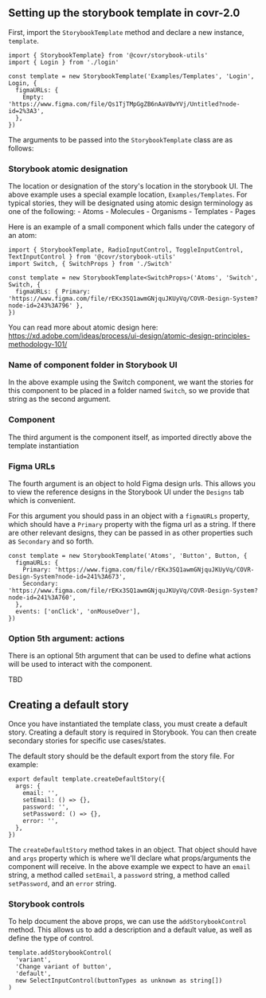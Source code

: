 ## Setting up the storybook template in covr-2.0

First, import the `StorybookTemplate` method and declare a new instance, `template`. 

```
import { StorybookTemplate} from '@covr/storybook-utils'
import { Login } from './login'

const template = new StorybookTemplate('Examples/Templates', 'Login', Login, {
  figmaURLs: {
    Empty: 'https://www.figma.com/file/Qs1TjTMpGgZB6nAaV8wYVj/Untitled?node-id=2%3A3',
  },
})
```

The arguments to be passed into the `StorybookTemplate` class are as follows:

### Storybook atomic designation

The location or designation of the story's location in the storybook UI. The above example uses a special example location, `Examples/Templates`. For typical stories, they will be designated using atomic design terminology as one of the following:
    - Atoms
    - Molecules
    - Organisms
    - Templates
    - Pages

Here is an example of a small component which falls under the category of an atom:

```
import { StorybookTemplate, RadioInputControl, ToggleInputControl, TextInputControl } from '@covr/storybook-utils'
import Switch, { SwitchProps } from './Switch'

const template = new StorybookTemplate<SwitchProps>('Atoms', 'Switch', Switch, {
  figmaURLs: { Primary: 'https://www.figma.com/file/rEKx3SQ1awmGNjquJKUyVq/COVR-Design-System?node-id=243%3A796' },
})
```

You can read more about atomic design here: https://xd.adobe.com/ideas/process/ui-design/atomic-design-principles-methodology-101/

### Name of component folder in Storybook UI

In the above example using the Switch component, we want the stories for this component to be placed in a folder named `Switch`, so we provide that string as the second argument. 

### Component

The third argument is the component itself, as imported directly above the template instantiation

### Figma URLs

The fourth argument is an object to hold Figma design urls. This allows you to view the reference designs in the Storybook UI under the `Designs` tab which is convenient. 

For this argument you should pass in an object with a `figmaURLs` property, which should have a `Primary` property with the figma url as a string. If there are other relevant designs, they can be passed in as other properties such as `Secondary` and so forth. 

```
const template = new StorybookTemplate('Atoms', 'Button', Button, {
  figmaURLs: {
    Primary: 'https://www.figma.com/file/rEKx3SQ1awmGNjquJKUyVq/COVR-Design-System?node-id=241%3A673',
    Secondary: 'https://www.figma.com/file/rEKx3SQ1awmGNjquJKUyVq/COVR-Design-System?node-id=241%3A760',
  },
  events: ['onClick', 'onMouseOver'],
})
```

### Option 5th argument: actions

There is an optional 5th argument that can be used to define what actions will be used to interact with the component. 

TBD


## Creating a default story

Once you have instantiated the template class, you must create a default story. Creating a default story is required in Storybook. You can then create secondary stories for specific use cases/states. 

The default story should be the default export from the story file. For example:

```
export default template.createDefaultStory({
  args: {
    email: '',
    setEmail: () => {},
    password: '',
    setPassword: () => {},
    error: '',
  },
})
```

The `createDefaultStory` method takes in an object. That object should have and `args` property which is where we'll declare what props/arguments the component will receive. In the above example we expect to have an `email` string, a method called `setEmail`, a `password` string, a method called `setPassword`, and an `error` string.

### Storybook controls

To help document the above props, we can use the `addStorybookControl` method. This allows us to add a description and a default value, as well as define the type of control. 

```
template.addStorybookControl(
  'variant',
  'Change variant of button',
  'default',
  new SelectInputControl(buttonTypes as unknown as string[])
)
```



